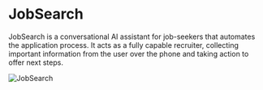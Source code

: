 # JobSearch

JobSearch is a conversational AI assistant for job-seekers that automates the application process. It acts as a fully capable recruiter, collecting important information from the user over the phone and taking action to offer next steps.

![JobSearch](https://github.com/signalwire/digital_employees/assets/13131198/8f4001ba-61fb-4bab-9711-547fbcb171a4)
